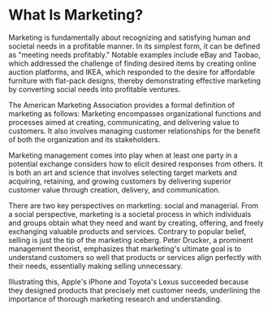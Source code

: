 # What Is Marketing?

Marketing is fundamentally about recognizing and satisfying human and societal needs in a profitable manner. In its simplest form, it can be defined as "meeting needs profitably." Notable examples include eBay and Taobao, which addressed the challenge of finding desired items by creating online auction platforms, and IKEA, which responded to the desire for affordable furniture with flat-pack designs, thereby demonstrating effective marketing by converting social needs into profitable ventures.

The American Marketing Association provides a formal definition of marketing as follows: Marketing encompasses organizational functions and processes aimed at creating, communicating, and delivering value to customers. It also involves managing customer relationships for the benefit of both the organization and its stakeholders. 

Marketing management comes into play when at least one party in a potential exchange considers how to elicit desired responses from others. It is both an art and science that involves selecting target markets and acquiring, retaining, and growing customers by delivering superior customer value through creation, delivery, and communication.

There are two key perspectives on marketing: social and managerial. From a social perspective, marketing is a societal process in which individuals and groups obtain what they need and want by creating, offering, and freely exchanging valuable products and services. Contrary to popular belief, selling is just the tip of the marketing iceberg. Peter Drucker, a prominent management theorist, emphasizes that marketing's ultimate goal is to understand customers so well that products or services align perfectly with their needs, essentially making selling unnecessary. 

Illustrating this, Apple's iPhone and Toyota's Lexus succeeded because they designed products that precisely met customer needs, underlining the importance of thorough marketing research and understanding.